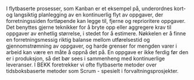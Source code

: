 I flytbaserte prosesser, som Kanban er et eksempel på, underordnes kort- og langsiktig planlegging av en kontinuerlig flyt av oppgaver, der forretningssiden fortløpende kan legge til, fjerne og reprioritere oppgaver. Det benyttes gjerne teknikker for å bryte opp eller aggregere krav til oppgaver av enhetlig størrelse, i stedet for å estimere. Nøkkelen er å finne en forretningsmessig riktig balanse mellom utførelsestid og gjennomstrømning av oppgaver, og harde grenser for mengden varer i arbeid kan være en måte å oppnå det på. En oppgave er ikke ferdig før den er i produksjon, så det bør sees i sammenheng med kontinuerlige leveranser. I BEKK foretrekker vi ofte flytbaserte metoder over tidsboksbaserte metoder som Scrum - spesielt i forvaltningsprosjekter.
